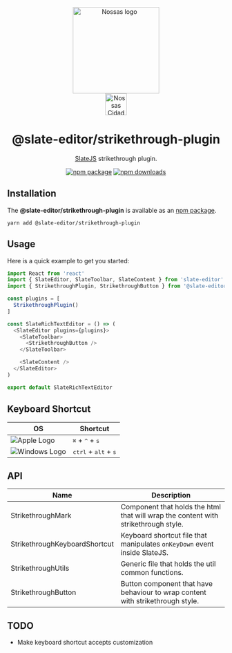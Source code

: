 <div align="center">
  <a href="https://www.en.nossas.org" rel="noopener" target="_blank">
    <img
      width="200"
      src="https://s3.amazonaws.com/hub-central/uploads/logo-nossas-20170517185909.svg"
      alt="Nossas logo"
      title="Nossas"
    />
  </a>
</div>
<div align="center">
  <img
    src="https://www.psdmockups.com/wp-content/uploads/2016/07/slatejs-520x292.jpg"
    alt="Nossas Cidades logo"
    title="Nossas Cidades"
    height="50"
  />
</div>

<h1 align="center">@slate-editor/strikethrough-plugin</h1>

<div align="center">

[SlateJS](https://github.com/ianstormtaylor/slate) strikethrough plugin.

[![npm package](https://img.shields.io/npm/v/@slate-editor/strikethrough-plugin.svg?maxAge=60)](https://www.npmjs.com/package/@slate-editor/strikethrough-plugin)
[![npm downloads](https://img.shields.io/npm/dt/@slate-editor/strikethrough-plugin.svg?maxAge=60)](https://www.npmjs.com/package/@slate-editor/strikethrough-plugin)

</div>

## Installation
The **@slate-editor/strikethrough-plugin** is available as an [npm package](https://www.npmjs.com/package/@slate-editor/strikethrough-plugin).

```
yarn add @slate-editor/strikethrough-plugin
```

## Usage
Here is a quick example to get you started:

```js
import React from 'react'
import { SlateEditor, SlateToolbar, SlateContent } from 'slate-editor'
import { StrikethroughPlugin, StrikethroughButton } from '@slate-editor/strikethrough-plugin'

const plugins = [
  StrikethroughPlugin()
]

const SlateRichTextEditor = () => (
  <SlateEditor plugins={plugins}>
    <SlateToolbar>
      <StrikethroughButton />
    </SlateToolbar>

    <SlateContent />
  </SlateEditor>
)

export default SlateRichTextEditor
```

## Keyboard Shortcut

| OS                       | Shortcut                                        |
|--------------------------|-------------------------------------------------|
| ![Apple Logo][apple]     | <kbd>⌘</kbd> + <kbd>^</kbd> + <kbd>s</kbd>      |
| ![Windows Logo][windows] | <kbd>ctrl</kbd> + <kbd>alt</kbd> + <kbd>s</kbd> |

## API

| Name                          | Description                                                                        |
|-------------------------------|------------------------------------------------------------------------------------|
| StrikethroughMark             | Component that holds the html that will wrap the content with strikethrough style. |
| StrikethroughKeyboardShortcut | Keyboard shortcut file that manipulates `onKeyDown` event inside SlateJS.          |
| StrikethroughUtils            | Generic file that holds the util common functions.                                 |
| StrikethroughButton           | Button component that have behaviour to wrap content with strikethrough style.     |

## TODO

- Make keyboard shortcut accepts customization

[apple]: https://cdn2.iconfinder.com/data/icons/designer-skills/128/apple-ios-system-platform-os-mac-linux-48.png
[windows]: https://cdn2.iconfinder.com/data/icons/designer-skills/128/windows-48.png
